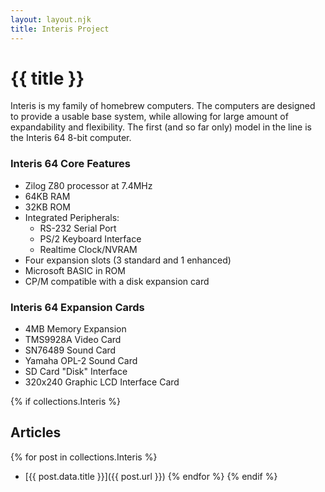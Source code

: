 ```yaml
---
layout: layout.njk
title: Interis Project
---
```

# {{ title }}

Interis is my family of homebrew computers. The computers are designed to provide a usable base system, while allowing for large amount of expandability and flexibility. The first (and so far only) model in the line is the Interis 64 8-bit computer.

### Interis 64 Core Features
- Zilog Z80 processor at 7.4MHz
- 64KB RAM
- 32KB ROM
- Integrated Peripherals:
  - RS-232 Serial Port
  - PS/2 Keyboard Interface
  - Realtime Clock/NVRAM
- Four expansion slots (3 standard and 1 enhanced)
- Microsoft BASIC in ROM
- CP/M compatible with a disk expansion card

### Interis 64 Expansion Cards
- 4MB Memory Expansion
- TMS9928A Video Card
- SN76489 Sound Card
- Yamaha OPL-2 Sound Card
- SD Card "Disk" Interface
- 320x240 Graphic LCD Interface Card


{% if collections.Interis %}
## Articles
{% for post in collections.Interis %}
- [{{ post.data.title }}]({{ post.url }})
{% endfor %}
{% endif %}